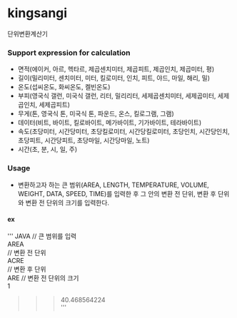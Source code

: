 # kingsangi
단위변환계산기  

### Support expression for calculation  
- 면적(에이커, 아르, 헥타르, 제곱센치미터, 제곱피트, 제곱인치, 제곱미터, 평)  
- 길이(밀리미터, 센치미터, 미터, 킬로미터, 인치, 피트, 야드, 마일, 해리, 밀)  
- 온도(섭씨온도, 화씨온도, 켈빈온도)  
- 부피(영국식 갤런, 미국식 갤런, 리터, 밀리리터, 세제곱센치미터, 세제곱미터, 세제곱인치, 세제곱피트)  
- 무게(톤, 영국식 톤, 미국식 톤, 파운드, 온스, 킬로그램, 그램)  
- 데이터(비트, 바이트, 킬로바이트, 메가바이트, 기가바이트, 테라바이트)  
- 속도(초당미터, 시간당미터, 초당킬로미터, 시간당킬로미터, 초당인치, 시간당인치, 초당피트, 시간당피트, 초당마일, 시간당마일, 노트)  
- 시간(초, 분, 시, 일, 주)  
  
### Usage  
- 변환하고자 하는 큰 범위(AREA, LENGTH, TEMPERATURE, VOLUME, WEIGHT, DATA, SPEED, TIME)를 입력한 후 그 안의 변환 전 단위, 변환 후 단위와 변환 전 단위의 크기를 입력한다.  
#### ex
''' JAVA
// 큰 범위를 입력  
AREA  
// 변환 전 단위  
ACRE  
// 변환 후 단위  
ARE
// 변환 전 단위의 크기  
1  
>>>40.468564224  
'''

